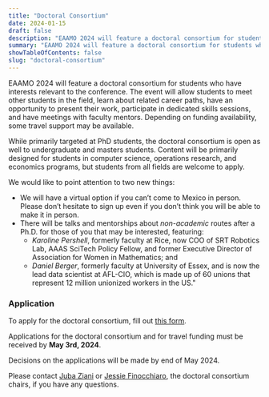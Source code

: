 ```yaml
---
title: "Doctoral Consortium"
date: 2024-01-15
draft: false
description: "EAAMO 2024 will feature a doctoral consortium for students who have interests relevant to the conference."
summary: "EAAMO 2024 will feature a doctoral consortium for students who have interests relevant to the conference. Applications due on April 19, 2024."
showTableOfContents: false
slug: "doctoral-consortium"
---
```


EAAMO 2024 will feature a doctoral consortium for students who have interests relevant to the conference. The event will allow students to meet other students in the field, learn about related career paths, have an opportunity to present their work, participate in dedicated skills sessions, and have meetings with faculty mentors. Depending on funding availability, some travel support may be available. 

While primarily targeted at PhD students, the doctoral consortium is open as well to undergraduate and masters students. Content will be primarily designed for students in computer science, operations research, and economics programs, but students from all fields are welcome to apply.

We would like to point attention to two new things:
 - We will have a virtual option if you can’t come to Mexico in person. Please don’t hesitate to sign up even if you don’t think you will be able to make it in person.
 - There will be talks and mentorships about *non-academic* routes after a Ph.D. for those of you that may be interested, featuring:
    - *Karoline Pershell*, formerly faculty at Rice, now COO of SRT Robotics Lab, AAAS SciTech Policy Fellow, and former Executive Director of Association for Women in Mathematics; and
    - *Daniel Berger*, formerly faculty at University of Essex, and is now the lead data scientist at AFL-CIO, which is made up of 60 unions that represent 12 million unionized workers in the US."

### Application
To apply for the doctoral consortium, fill out [this form](https://forms.gle/KwZ1MCWTT5MX6LLs7).

Applications for the doctoral consortium and for travel funding must be received by **May 3rd, 2024**.

Decisions on the applications will be made by end of May 2024.

Please contact [Juba Ziani](http://juba-ziani.com/) or [Jessie Finocchiaro](https://www.jessiefin.com/), the doctoral consortium chairs, if you have any questions. 
 

